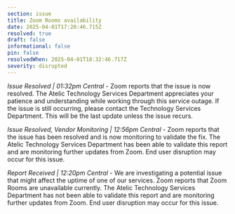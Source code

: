 ```yaml
---
section: issue
title: Zoom Rooms availability
date: 2025-04-01T17:20:46.715Z
resolved: true
draft: false
informational: false
pin: false
resolvedWhen: 2025-04-01T18:32:46.717Z
severity: disrupted
---
```

*Issue Resolved | 01:32pm Central* - Zoom reports that the issue is now resolved. The Atelic Technology Services Department appreciates your patience and understanding while working through this service outage. If the issue is still occurring, please contact the Technology Services Department. This will be the last update unless the issue recurs.

*Issue Resolved, Vendor Monitoring | 12:56pm Central* - Zoom reports that the issue has been resolved and is now monitoring to validate the fix. The Atelic Technology Services Department has been able to validate this report and are monitoring further updates from Zoom. End user disruption may occur for this issue.

*Report Received | 12:20pm Central* - We are investigating a potential issue that might affect the uptime of one of our services. Zoom reports that Zoom Rooms are unavailable currently. The Atelic Technology Services Department has not been able to validate this report and are monitoring further updates from Zoom. End user disruption may occur for this issue.